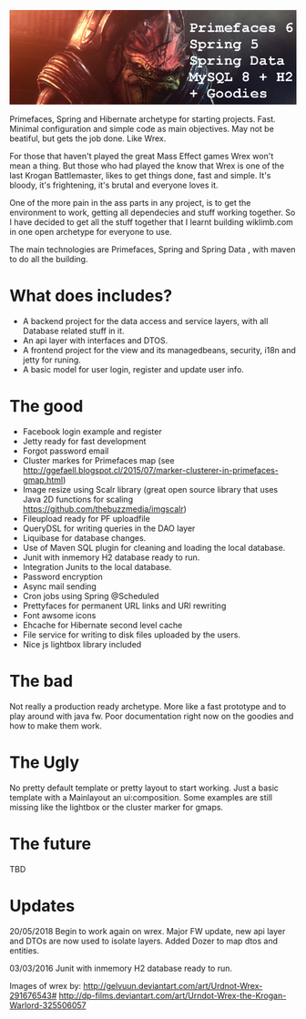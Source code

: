 ![alt tag](https://github.com/konum/wrex/blob/master/header.png?raw=true)

Primefaces, Spring and Hibernate archetype for starting projects. Fast. Minimal configuration and simple code as main objectives. May not be beatiful, but gets the job done. Like Wrex.

For those that haven't played the great Mass Effect games Wrex won't mean a thing. But those who had played the know that Wrex is one of the last Krogan Battlemaster, likes to get things done, fast and simple. It's bloody, it's frightening, it's brutal and everyone loves it. 

One of the more pain in the ass parts in any project, is to get the environment to work, getting all dependecies and stuff working together. So I have decided to get all the stuff together that I learnt building wiklimb.com in one open archetype for everyone to use.

The main technologies are Primefaces, Spring and Spring Data , with maven to do all the building.  

# What does includes?
- A backend project for the data access and service layers, with all Database related stuff in it.
- An api layer with interfaces and DTOS.
- A frontend project for the view and its managedbeans, security, i18n and jetty for runing.
- A basic model for user login, register and update user info.

# The good
- Facebook login example and register
- Jetty ready for fast development
- Forgot password email
- Cluster markes for Primefaces map (see http://ggefaell.blogspot.cl/2015/07/marker-clusterer-in-primefaces-gmap.html)
- Image resize using Scalr library (great open source library that uses Java 2D functions for scaling https://github.com/thebuzzmedia/imgscalr)
- Fileupload ready for PF uploadfile
- QueryDSL for writing queries in the DAO layer
- Liquibase for database changes. 
- Use of Maven SQL plugin for cleaning and loading the local database.
- Junit with inmemory H2 database ready to run.
- Integration Junits to the local database.
- Password encryption
- Async mail sending
- Cron jobs using Spring @Scheduled
- Prettyfaces for permanent URL links and URl rewriting
- Font awsome icons
- Ehcache for Hibernate second level cache
- File service for writing to disk files uploaded by the users.
- Nice js lightbox library included


# The bad
Not really a production ready archetype. More like a fast prototype and to play around with java fw. Poor documentation right now on the goodies and how to make them work. 

# The Ugly
No pretty default template or pretty layout to start working. Just a basic template with a Mainlayout an ui:composition. Some examples are still missing like the lightbox or the cluster marker for gmaps.

# The future
TBD

# Updates
20/05/2018
Begin to work again on wrex. Major FW update, new api layer and DTOs are now used to isolate layers. Added Dozer to map dtos and entities.

03/03/2016
Junit with inmemory H2 database ready to run.


Images of wrex by: 
http://gelvuun.deviantart.com/art/Urdnot-Wrex-291676543#
http://dp-films.deviantart.com/art/Urndot-Wrex-the-Krogan-Warlord-325506057
